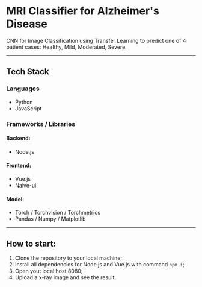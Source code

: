 # MRI Classifier for Alzheimer's Disease

CNN for Image Classification using Transfer Learning to predict one of 4 patient cases: Healthy, Mild, Moderated, Severe.

---

## Tech Stack

### Languages
- Python
- JavaScript

### Frameworks / Libraries
#### Backend:
- Node.js

#### Frontend:
- Vue.js
- Naive-ui

#### Model:
- Torch / Torchvision / Torchmetrics
- Pandas / Numpy / Matplotlib

---

## How to start:
1. Clone the repository to your local machine;
2. install all dependencies for Node.js and Vue.js with command `npm i`;
3. Open yout local host 8080;
4. Upload a x-ray image and see the result.
